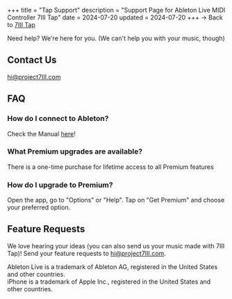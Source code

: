 +++
title = "Tap Support"
description = "Support Page for Ableton Live MIDI Controller 7III Tap"
date = 2024-07-20
updated = 2024-07-20
+++
→ Back to [7III Tap](/tap)  

Need help? We're here for you. (We can't help you with your music, though)

## Contact Us
[hi@project7III.com](mailto:hi@project7III.com)

## FAQ

### How do I connect to Ableton?
Check the Manual [here](/tap/manual#set-up)!

### What Premium upgrades are available? 
There is a one-time purchase for lifetime access to all Premium features

### How do I upgrade to Premium?
Open the app, go to "Options" or "Help". Tap on "Get Premium" and choose your preferred option.


## Feature Requests
We love hearing your ideas (you can also send us your music made with 7III Tap)! Send your feature requests to [hi@project7III.com](mailto:hi@project7III.com).


<div class="footnote-definition"><p>Ableton Live is a trademark of Ableton AG, registered in the United States and other countries.
<br>iPhone is a trademark of Apple Inc., registered in the United States and other countries.</p></div>